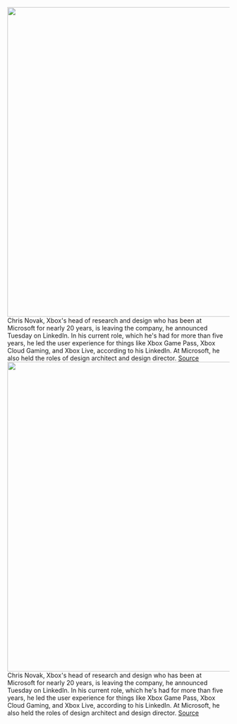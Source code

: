 <img src='https://cdn.vox-cdn.com/thumbor/c_W9yBmJ5LrXMQtd6AUfgf6OkCM=/0x0:2040x1360/1200x800/filters:focal(857x517:1183x843)/cdn.vox-cdn.com/uploads/chorus_image/image/70768927/acastro_190530_1777_xbox_0002.0.0.jpg' width='700px' /><br/>
Chris Novak, Xbox's head of research and design who has been at Microsoft for nearly 20 years, is leaving the company, he announced Tuesday on LinkedIn. In his current role, which he's had for more than five years, he led the user experience for things like Xbox Game Pass, Xbox Cloud Gaming, and Xbox Live, according to his LinkedIn. At Microsoft, he also held the roles of design architect and design director.
<a href='https://www.theverge.com/2022/4/19/23032758/chris-novak-xbox-head-of-research-design-leaving-microsoft-20-years'> Source <a/><img src='https://cdn.vox-cdn.com/thumbor/c_W9yBmJ5LrXMQtd6AUfgf6OkCM=/0x0:2040x1360/1200x800/filters:focal(857x517:1183x843)/cdn.vox-cdn.com/uploads/chorus_image/image/70768927/acastro_190530_1777_xbox_0002.0.0.jpg' width='700px' /><br/>
Chris Novak, Xbox's head of research and design who has been at Microsoft for nearly 20 years, is leaving the company, he announced Tuesday on LinkedIn. In his current role, which he's had for more than five years, he led the user experience for things like Xbox Game Pass, Xbox Cloud Gaming, and Xbox Live, according to his LinkedIn. At Microsoft, he also held the roles of design architect and design director.
<a href='https://www.theverge.com/2022/4/19/23032758/chris-novak-xbox-head-of-research-design-leaving-microsoft-20-years'> Source <a/>